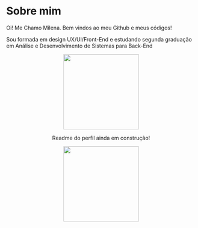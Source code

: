 # Sobre mim

Oi! Me Chamo Milena. Bem vindos ao meu Github e meus códigos!

Sou formada em design UX/UI/Front-End e estudando segunda graduação em Análise e Desenvolvimento de Sistemas para Back-End

<div align="center">
    <img src="https://static.wikia.nocookie.net/valorant/images/2/24/Sentinel_Slide_Spray.gif/revision/latest?cb=20240308130523" width="200" height="200" />
  </a>

Readme do perfil ainda em construção!
<div align="center">
 <img src="https://www.reddit.com/media?url=https%3A%2F%2Fi.redd.it%2F4f602ytgmtcb1.gif" width="200" height="200" />
  </a>
    
